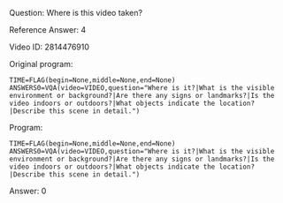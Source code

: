 Question: Where is this video taken?

Reference Answer: 4

Video ID: 2814476910

Original program:

```
TIME=FLAG(begin=None,middle=None,end=None)
ANSWERS0=VQA(video=VIDEO,question="Where is it?|What is the visible environment or background?|Are there any signs or landmarks?|Is the video indoors or outdoors?|What objects indicate the location?|Describe this scene in detail.")
```

Program:

```
TIME=FLAG(begin=None,middle=None,end=None)
ANSWERS0=VQA(video=VIDEO,question="Where is it?|What is the visible environment or background?|Are there any signs or landmarks?|Is the video indoors or outdoors?|What objects indicate the location?|Describe this scene in detail.")
```

Answer: 0

